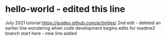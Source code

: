 # hello-world - edited this line
July 2021 tutorial https://guides.github.com/activities/
2nd edit - deleted an earlier line
wondering when code development begins
edits for readme2 branch start here - new line added
